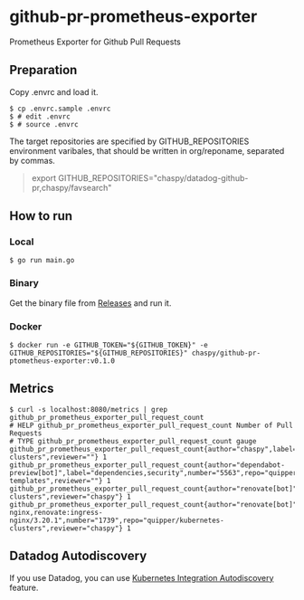 # github-pr-prometheus-exporter
Prometheus Exporter for Github Pull Requests

## Preparation

Copy .envrc and load it.

```
$ cp .envrc.sample .envrc
$ # edit .envrc
$ # source .envrc
```

The target repositories are specified by GITHUB_REPOSITORIES environment varibales, that should be written in org/reponame, separated by commas.

>export GITHUB_REPOSITORIES="chaspy/datadog-github-pr,chaspy/favsearch"

## How to run

### Local

```
$ go run main.go
```

### Binary

Get the binary file from [Releases](https://github.com/chaspy/datadog-github-pr/releases) and run it.

### Docker

```
$ docker run -e GITHUB_TOKEN="${GITHUB_TOKEN}" -e GITHUB_REPOSITORIES="${GITHUB_REPOSITORIES}" chaspy/github-pr-ptometheus-exporter:v0.1.0
```

## Metrics

```
$ curl -s localhost:8080/metrics | grep github_pr_prometheus_exporter_pull_request_count
# HELP github_pr_prometheus_exporter_pull_request_count Number of Pull Requests
# TYPE github_pr_prometheus_exporter_pull_request_count gauge
github_pr_prometheus_exporter_pull_request_count{author="chaspy",label="",number="1470",repo="quipper/kubernetes-clusters",reviewer=""} 1
github_pr_prometheus_exporter_pull_request_count{author="dependabot-preview[bot]",label="dependencies,security",number="5563",repo="quipper/server-templates",reviewer=""} 1
github_pr_prometheus_exporter_pull_request_count{author="renovate[bot]",label="renovate:datadog,renovate:datadog/2.6.13",number="1798",repo="quipper/kubernetes-clusters",reviewer="chaspy"} 1
github_pr_prometheus_exporter_pull_request_count{author="renovate[bot]",label="renovate:ingress-nginx,renovate:ingress-nginx/3.20.1",number="1739",repo="quipper/kubernetes-clusters",reviewer="chaspy"} 1
```
## Datadog Autodiscovery

If you use Datadog, you can use [Kubernetes Integration Autodiscovery](https://docs.datadoghq.com/agent/kubernetes/integrations/?tab=kubernetes) feature.
